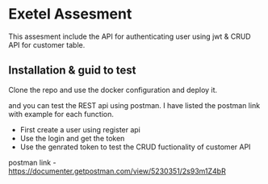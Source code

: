 # Exetel Assesment

This assesment include the API for authenticating user using jwt & CRUD API for customer table.

## Installation & guid to test

Clone the repo and use the docker configuration and deploy it.

and you can test the REST api using postman. I have listed the postman link with example for each function.

- First create a user using register api
- Use the login and get the token
- Use the genrated token to test the CRUD fuctionality of customer API

postman link - https://documenter.getpostman.com/view/5230351/2s93m1Z4bR
